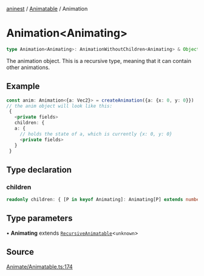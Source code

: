 [aninest](../../index.md) / [Animatable](../index.md) / Animation

# Animation\<Animating\>

```ts
type Animation<Animating>: AnimationWithoutChildren<Animating> & Object;
```

The animation object. This is a recursive type, meaning that it can contain other animations.

## Example

```ts
const anim: Animation<{a: Vec2}> = createAnimation({a: {x: 0, y: 0}}) 
// the anim object will look like this:
 {
   <private fields>
   children: {
   a: {
     // holds the state of a, which is currently {x: 0, y: 0}
     <private fields>
   }
 }
```

## Type declaration

### children

```ts
readonly children: { [P in keyof Animating]: Animating[P] extends number ? undefined : Animation<RecursiveAnimatable<Animating[P]>> };
```

## Type parameters

• **Animating** extends [`RecursiveAnimatable`](RecursiveAnimatable.md)\<`unknown`\>

## Source

[Animate/Animatable.ts:174](https://github.com/zphrs/aninest/blob/2327e64/src/Animate/Animatable.ts#L174)
